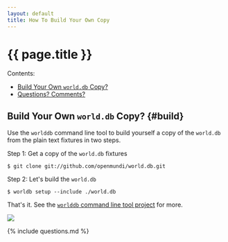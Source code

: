 ```yaml
---
layout: default
title: How To Build Your Own Copy
---
```


# {{ page.title }}

<div class="toc" markdown="1">
Contents:

* [Build Your Own `world.db` Copy?](#build)
* [Questions? Comments?](#questions)
</div>


## Build Your Own `world.db` Copy?   {#build}


Use the `worlddb` command line tool to build yourself a copy of
the `world.db` from the plain text fixtures in two steps.

Step 1:  Get a copy of the `world.db` fixtures

    $ git clone git://github.com/openmundi/world.db.git

Step 2:  Let's build the `world.db`

    $ worldb setup --include ./world.db

That's it. See the [`worlddb` command line tool project](https://github.com/geraldb/world.db.ruby)
for more.


![](https://raw.github.com/openmundi/openmundi.github.io/master/i/sqlitestudio.png)



{% include questions.md %}


